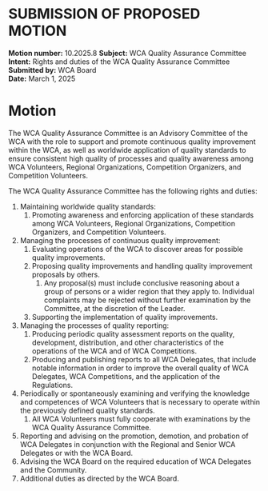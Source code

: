 # SUBMISSION OF PROPOSED MOTION

**Motion number:** 10.2025.8
**Subject:** WCA Quality Assurance Committee  
**Intent:** Rights and duties of the WCA Quality Assurance Committee  
**Submitted by:** WCA Board  
**Date:** March 1, 2025

# Motion

The WCA Quality Assurance Committee is an Advisory Committee of the WCA with the role to support and promote continuous quality improvement within the WCA, as well as worldwide application of quality standards to ensure consistent high quality of processes and quality awareness among WCA Volunteers, Regional Organizations, Competition Organizers, and Competition Volunteers.

The WCA Quality Assurance Committee has the following rights and duties:

1. Maintaining worldwide quality standards:
   1. Promoting awareness and enforcing application of these standards among WCA Volunteers, Regional Organizations, Competition Organizers, and Competition Volunteers.
2. Managing the processes of continuous quality improvement:
   1. Evaluating operations of the WCA to discover areas for possible quality improvements.
   2. Proposing quality improvements and handling quality improvement proposals by others.
      1. Any proposal(s) must include conclusive reasoning about a group of persons or a wider region that they apply to. Individual complaints may be rejected without further examination by the Committee, at the discretion of the Leader.
   3. Supporting the implementation of quality improvements.
3. Managing the processes of quality reporting:
   1. Producing periodic quality assessment reports on the quality, development, distribution, and other characteristics of the operations of the WCA and of WCA Competitions.
   2. Producing and publishing reports to all WCA Delegates, that include notable information in order to improve the overall quality of WCA Delegates, WCA Competitions, and the application of the Regulations.
4. Periodically or spontaneously examining and verifying the knowledge and competences of WCA Volunteers that is necessary to operate within the previously defined quality standards.
   1. All WCA Volunteers must fully cooperate with examinations by the WCA Quality Assurance Committee.
5. Reporting and advising on the promotion, demotion, and probation of WCA Delegates in conjunction with the Regional and Senior WCA Delegates or with the WCA Board.
6. Advising the WCA Board on the required education of WCA Delegates and the Community.
7. Additional duties as directed by the WCA Board.
